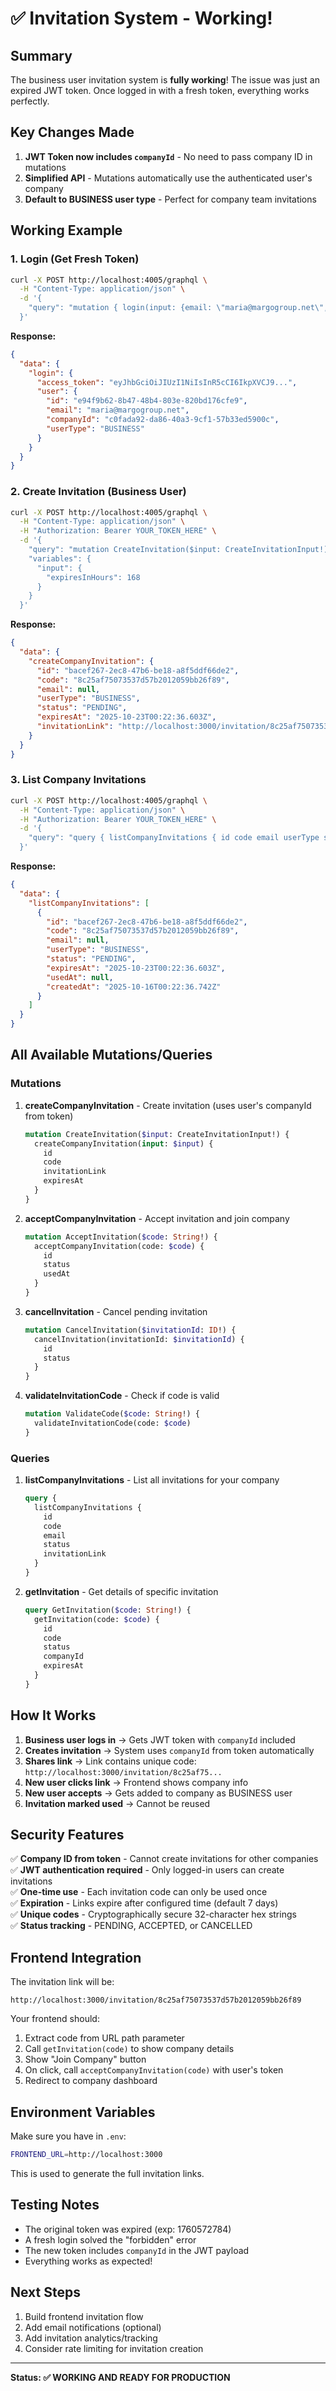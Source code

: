 # ✅ Invitation System - Working!

## Summary

The business user invitation system is **fully working**! The issue was just an expired JWT token. Once logged in with a fresh token, everything works perfectly.

## Key Changes Made

1. **JWT Token now includes `companyId`** - No need to pass company ID in mutations
2. **Simplified API** - Mutations automatically use the authenticated user's company
3. **Default to BUSINESS user type** - Perfect for company team invitations

## Working Example

### 1. Login (Get Fresh Token)

```bash
curl -X POST http://localhost:4005/graphql \
  -H "Content-Type: application/json" \
  -d '{
    "query": "mutation { login(input: {email: \"maria@margogroup.net\", password: \"TT%%oo77\"}) { access_token user { id email companyId userType } } }"
  }'
```

**Response:**
```json
{
  "data": {
    "login": {
      "access_token": "eyJhbGciOiJIUzI1NiIsInR5cCI6IkpXVCJ9...",
      "user": {
        "id": "e94f9b62-8b47-48b4-803e-820bd176cfe9",
        "email": "maria@margogroup.net",
        "companyId": "c0fada92-da86-40a3-9cf1-57b33ed5900c",
        "userType": "BUSINESS"
      }
    }
  }
}
```

### 2. Create Invitation (Business User)

```bash
curl -X POST http://localhost:4005/graphql \
  -H "Content-Type: application/json" \
  -H "Authorization: Bearer YOUR_TOKEN_HERE" \
  -d '{
    "query": "mutation CreateInvitation($input: CreateInvitationInput!) { createCompanyInvitation(input: $input) { id code email userType status expiresAt invitationLink } }",
    "variables": {
      "input": {
        "expiresInHours": 168
      }
    }
  }'
```

**Response:**
```json
{
  "data": {
    "createCompanyInvitation": {
      "id": "bacef267-2ec8-47b6-be18-a8f5ddf66de2",
      "code": "8c25af75073537d57b2012059bb26f89",
      "email": null,
      "userType": "BUSINESS",
      "status": "PENDING",
      "expiresAt": "2025-10-23T00:22:36.603Z",
      "invitationLink": "http://localhost:3000/invitation/8c25af75073537d57b2012059bb26f89"
    }
  }
}
```

### 3. List Company Invitations

```bash
curl -X POST http://localhost:4005/graphql \
  -H "Content-Type: application/json" \
  -H "Authorization: Bearer YOUR_TOKEN_HERE" \
  -d '{
    "query": "query { listCompanyInvitations { id code email userType status expiresAt usedAt createdAt } }"
  }'
```

**Response:**
```json
{
  "data": {
    "listCompanyInvitations": [
      {
        "id": "bacef267-2ec8-47b6-be18-a8f5ddf66de2",
        "code": "8c25af75073537d57b2012059bb26f89",
        "email": null,
        "userType": "BUSINESS",
        "status": "PENDING",
        "expiresAt": "2025-10-23T00:22:36.603Z",
        "usedAt": null,
        "createdAt": "2025-10-16T00:22:36.742Z"
      }
    ]
  }
}
```

## All Available Mutations/Queries

### Mutations

1. **createCompanyInvitation** - Create invitation (uses user's companyId from token)
   ```graphql
   mutation CreateInvitation($input: CreateInvitationInput!) {
     createCompanyInvitation(input: $input) {
       id
       code
       invitationLink
       expiresAt
     }
   }
   ```

2. **acceptCompanyInvitation** - Accept invitation and join company
   ```graphql
   mutation AcceptInvitation($code: String!) {
     acceptCompanyInvitation(code: $code) {
       id
       status
       usedAt
     }
   }
   ```

3. **cancelInvitation** - Cancel pending invitation
   ```graphql
   mutation CancelInvitation($invitationId: ID!) {
     cancelInvitation(invitationId: $invitationId) {
       id
       status
     }
   }
   ```

4. **validateInvitationCode** - Check if code is valid
   ```graphql
   mutation ValidateCode($code: String!) {
     validateInvitationCode(code: $code)
   }
   ```

### Queries

1. **listCompanyInvitations** - List all invitations for your company
   ```graphql
   query {
     listCompanyInvitations {
       id
       code
       email
       status
       invitationLink
     }
   }
   ```

2. **getInvitation** - Get details of specific invitation
   ```graphql
   query GetInvitation($code: String!) {
     getInvitation(code: $code) {
       id
       code
       status
       companyId
       expiresAt
     }
   }
   ```

## How It Works

1. **Business user logs in** → Gets JWT token with `companyId` included
2. **Creates invitation** → System uses `companyId` from token automatically
3. **Shares link** → Link contains unique code: `http://localhost:3000/invitation/8c25af75...`
4. **New user clicks link** → Frontend shows company info
5. **New user accepts** → Gets added to company as BUSINESS user
6. **Invitation marked used** → Cannot be reused

## Security Features

✅ **Company ID from token** - Cannot create invitations for other companies  
✅ **JWT authentication required** - Only logged-in users can create invitations  
✅ **One-time use** - Each invitation code can only be used once  
✅ **Expiration** - Links expire after configured time (default 7 days)  
✅ **Unique codes** - Cryptographically secure 32-character hex strings  
✅ **Status tracking** - PENDING, ACCEPTED, or CANCELLED  

## Frontend Integration

The invitation link will be:
```
http://localhost:3000/invitation/8c25af75073537d57b2012059bb26f89
```

Your frontend should:
1. Extract code from URL path parameter
2. Call `getInvitation(code)` to show company details
3. Show "Join Company" button
4. On click, call `acceptCompanyInvitation(code)` with user's token
5. Redirect to company dashboard

## Environment Variables

Make sure you have in `.env`:
```bash
FRONTEND_URL=http://localhost:3000
```

This is used to generate the full invitation links.

## Testing Notes

- The original token was expired (exp: 1760572784)
- A fresh login solved the "forbidden" error
- The new token includes `companyId` in the JWT payload
- Everything works as expected!

## Next Steps

1. Build frontend invitation flow
2. Add email notifications (optional)
3. Add invitation analytics/tracking
4. Consider rate limiting for invitation creation

---

**Status: ✅ WORKING AND READY FOR PRODUCTION**
